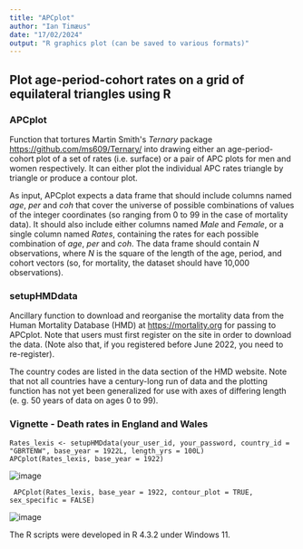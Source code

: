 ```yaml
---
title: "APCplot"
author: "Ian Timæus"
date: "17/02/2024"
output: "R graphics plot (can be saved to various formats)"
---
```


## Plot age-period-cohort rates on a grid of equilateral triangles using R

### APCplot
Function that tortures Martin Smith's *Ternary* package <https://github.com/ms609/Ternary/> into drawing either an age-period-cohort plot of a set of rates (i.e. surface) or a pair of APC plots for men and women respectively. It can either plot the individual APC rates triangle by triangle or produce a contour plot.

As input, APCplot expects a data frame that should include columns named *age*, *per* and *coh* that cover the universe of possible combinations of values of the integer coordinates (so ranging from 0 to 99 in the case of mortality data). It should also include either columns named *Male* and *Female*, or a single column named *Rates*, containing the rates for each possible combination of *age*, *per* and *coh*. The data frame should contain *N* observations, where *N* is the square of the length of the age, period, and cohort vectors (so, for mortality, the dataset should have 10,000 observations).

### setupHMDdata
Ancillary function to download and reorganise the mortality data from the Human Mortality Database (HMD) at <https://mortality.org> for passing to APCplot. Note that users must first register on the site in order to download the data. (Note also that, if you registered before June 2022, you need to re-register).

The country codes are listed in the data section of the HMD website. Note that not all countries have a century-long run of data and the plotting function has not yet been generalized for use with axes of differing length (e. g. 50 years of data on ages 0 to 99).

### Vignette - Death rates in England and Wales
```
Rates_lexis <- setupHMDdata(your_user_id, your_password, country_id = "GBRTENW", base_year = 1922L, length_yrs = 100L)
APCplot(Rates_lexis, base_year = 1922)
```
![image](https://github.com/BugBunny/APCplot/assets/10499045/09f05fb7-baf6-478c-b76e-6605416a6b31)

```
 APCplot(Rates_lexis, base_year = 1922, contour_plot = TRUE, sex_specific = FALSE)
```
![image](https://github.com/BugBunny/APCplot/assets/10499045/8a36c6dd-7549-40c1-b5a7-fb46c82364d1)

The R scripts were developed in R 4.3.2 under Windows 11.
